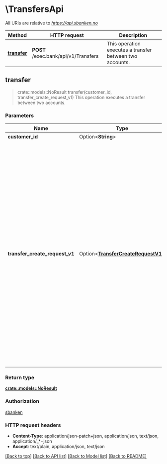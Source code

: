 # \TransfersApi

All URIs are relative to *https://api.sbanken.no*

Method | HTTP request | Description
------------- | ------------- | -------------
[**transfer**](TransfersApi.md#transfer) | **POST** /exec.bank/api/v1/Transfers | This operation executes a transfer between two accounts.



## transfer

> crate::models::NoResult transfer(customer_id, transfer_create_request_v1)
This operation executes a transfer between two accounts.

### Parameters


Name | Type | Description  | Required | Notes
------------- | ------------- | ------------- | ------------- | -------------
**customer_id** | Option<**String**> | The customerId of the customer |  |
**transfer_create_request_v1** | Option<[**TransferCreateRequestV1**](TransferCreateRequestV1.md)> | The details of the transfer to be executed. The fields are as follows:               FromAccountId: The account number of the account that the amount is to be transferred from, i.e. the debit account. This is a numerical string 11 characters long. The account number must be one of the accounts owned by the customer, or an account the customer has been granted access to.              ToAccountId: The account number of the account that the amount is to be transferred to, i.e. the credit account. This is a numerical string 11 characters long. The account number must be one of the accounts owned by the customer, or an account the customer has been granted access to.              Amount: A decimal number representing the amount to be transferred. Must be equal to or greater than 1.00 and less than 100000000000000000.00 (sic!). Transfers with amounts in excess of the current debit account available amount will fail. Transfer currency is NOK.              Message: A description of the transfer. Must be between 1 and 30 characters. The following characters are allowed: \"123456789 0aAbBcCdDeEfFgGhHi IjJkKlLmMnNoOpPqQrRsStTuUvVwW xXyYzZæÆøØåÅäÄëËïÏöÖüÜÿâÂêÊîÎ ôÔûÛãÃñÑõÕàÀèÈìÌòÒùÙáÁéÉí ÍóÓýÝ,;.:!-/()?\", and space. |  |

### Return type

[**crate::models::NoResult**](NoResult..md)

### Authorization

[sbanken](../README.md#sbanken)

### HTTP request headers

- **Content-Type**: application/json-patch+json, application/json, text/json, application/_*+json
- **Accept**: text/plain, application/json, text/json

[[Back to top]](#) [[Back to API list]](../README.md#documentation-for-api-endpoints) [[Back to Model list]](../README.md#documentation-for-models) [[Back to README]](../README.md)

